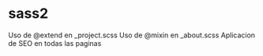 # sass2

Uso de @extend en _project.scss
Uso de @mixin en _about.scss
Aplicacion de SEO en todas las paginas
